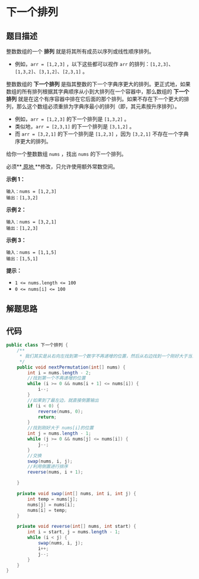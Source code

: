 # 下一个排列



## 题目描述

整数数组的一个 **排列** 就是将其所有成员以序列或线性顺序排列。

- 例如，`arr = [1,2,3]` ，以下这些都可以视作 `arr` 的排列：`[1,2,3]`、`[1,3,2]`、`[3,1,2]`、`[2,3,1]` 。

整数数组的 **下一个排列** 是指其整数的下一个字典序更大的排列。更正式地，如果数组的所有排列根据其字典顺序从小到大排列在一个容器中，那么数组的 **下一个排列** 就是在这个有序容器中排在它后面的那个排列。如果不存在下一个更大的排列，那么这个数组必须重排为字典序最小的排列（即，其元素按升序排列）。

- 例如，`arr = [1,2,3]` 的下一个排列是 `[1,3,2]` 。
- 类似地，`arr = [2,3,1]` 的下一个排列是 `[3,1,2]` 。
- 而 `arr = [3,2,1]` 的下一个排列是 `[1,2,3]` ，因为 `[3,2,1]` 不存在一个字典序更大的排列。

给你一个整数数组 `nums` ，找出 `nums` 的下一个排列。

必须**[ 原地 ](https://baike.baidu.com/item/原地算法)**修改，只允许使用额外常数空间。

 

**示例 1：**

```
输入：nums = [1,2,3]
输出：[1,3,2]
```

**示例 2：**

```
输入：nums = [3,2,1]
输出：[1,2,3]
```

**示例 3：**

```
输入：nums = [1,1,5]
输出：[1,5,1]
```

 

**提示：**

- `1 <= nums.length <= 100`
- `0 <= nums[i] <= 100`



## 解题思路





## 代码

```java
public class 下一个排列 {
    /**
     * 我们其实是从右向左找到第一个数字不再递增的位置，然后从右边找到一个刚好大于当前位的数字即可。
     */
    public void nextPermutation(int[] nums) {
        int i = nums.length - 2;
        //找到第一个不再递增的位置
        while (i >= 0 && nums[i + 1] <= nums[i]) {
            i--;
        }
        //如果到了最左边，就直接倒置输出
        if (i < 0) {
            reverse(nums, 0);
            return;
        }
        //找到刚好大于 nums[i]的位置
        int j = nums.length - 1;
        while (j >= 0 && nums[j] <= nums[i]) {
            j--;
        }
        //交换
        swap(nums, i, j);
        //利用倒置进行排序
        reverse(nums, i + 1);

    }

    private void swap(int[] nums, int i, int j) {
        int temp = nums[j];
        nums[j] = nums[i];
        nums[i] = temp;
    }

    private void reverse(int[] nums, int start) {
        int i = start, j = nums.length - 1;
        while (i < j) {
            swap(nums, i, j);
            i++;
            j--;
        }
    }
}
```

